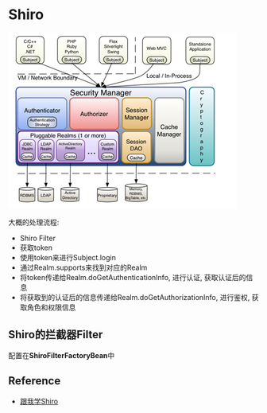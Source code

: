 # Shiro

![shiro structure](./img/shiro_structure.png)

大概的处理流程:

- Shiro Filter
- 获取token
- 使用token来进行Subject.login
- 通过Realm.supports来找到对应的Realm
- 将token传递给Realm.doGetAuthenticationInfo, 进行认证, 获取认证后的信息
- 将获取到的认证后的信息传递给Realm.doGetAuthorizationInfo, 进行鉴权, 获取角色和权限信息

## Shiro的拦截器Filter

配置在**ShiroFilterFactoryBean**中


## Reference

- [跟我学Shiro](http://jinnianshilongnian.iteye.com/blog/2049092)